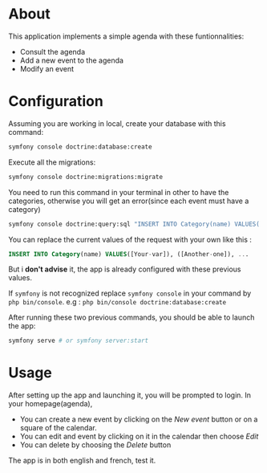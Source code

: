 # About
This application implements a simple agenda with these funtionnalities:
 - Consult the agenda
 - Add a new event to the agenda
 - Modify an event

# Configuration
Assuming you are working in local, create your database with this command:
```bash
symfony console doctrine:database:create
```
Execute all the migrations:
```bash
symfony console doctrine:migrations:migrate
```
You need to run this command in your terminal in other to have the categories, otherwise you will get an error(since each event must have a category)
```bash
symfony console doctrine:query:sql "INSERT INTO Category(name) VALUES('Birthday'), ('Wedding'), ('Meeting'), ('Conference'), ('Feast'), ('Other')"
```
You can replace the current values of the request with your own like this :
```sql
INSERT INTO Category(name) VALUES([Your-var]), ([Another-one]), ...
```
But i **don't advise** it, the app is already configured with these previous values.

If `symfony` is not recognized replace `symfony console` in your command by `php bin/console`.
e.g : `php bin/console doctrine:database:create`

After running these two previous commands, you should be able to launch the app:
```bash
symfony serve # or symfony server:start
```

# Usage
After setting up the app and launching it, you will be prompted to login. 
In your homepage(agenda), 
 - You can create a new event by clicking on the _New event_ button or on a square of the calendar.
 - You can edit and event by clicking on it in the calendar then choose _Edit_
 - You can delete by choosing the _Delete_ button

The app is in both english and french, test it.
